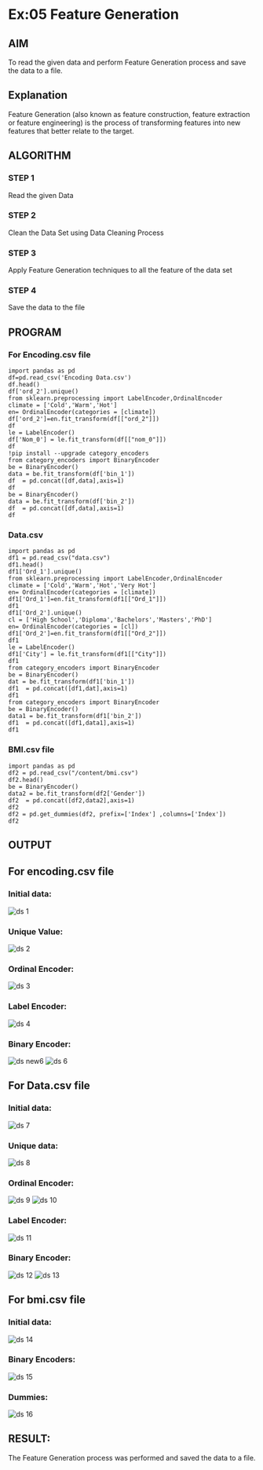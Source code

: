 # Ex:05 Feature Generation
## AIM
To read the given data and perform Feature Generation process and save the data to a file.
## Explanation
Feature Generation (also known as feature construction, feature extraction or feature engineering) is the process of transforming features into new features that better relate to the target.
## ALGORITHM
### STEP 1
Read the given Data
### STEP 2
Clean the Data Set using Data Cleaning Process
### STEP 3
Apply Feature Generation techniques to all the feature of the data set
### STEP 4
Save the data to the file
## PROGRAM

### For Encoding.csv file
```
import pandas as pd
df=pd.read_csv('Encoding Data.csv')
df.head()
df['ord_2'].unique()
from sklearn.preprocessing import LabelEncoder,OrdinalEncoder
climate = ['Cold','Warm','Hot']
en= OrdinalEncoder(categories = [climate])
df['ord_2']=en.fit_transform(df[["ord_2"]])
df
le = LabelEncoder()
df['Nom_0'] = le.fit_transform(df[["nom_0"]])
df
!pip install --upgrade category_encoders
from category_encoders import BinaryEncoder
be = BinaryEncoder()
data = be.fit_transform(df['bin_1'])
df  = pd.concat([df,data],axis=1)
df
be = BinaryEncoder()
data = be.fit_transform(df['bin_2'])
df  = pd.concat([df,data],axis=1)
df
```
### Data.csv
```
import pandas as pd
df1 = pd.read_csv("data.csv")
df1.head()
df1['Ord_1'].unique()
from sklearn.preprocessing import LabelEncoder,OrdinalEncoder
climate = ['Cold','Warm','Hot','Very Hot']
en= OrdinalEncoder(categories = [climate])
df1['Ord_1']=en.fit_transform(df1[["Ord_1"]])
df1
df1['Ord_2'].unique()
cl = ['High School','Diploma','Bachelors','Masters','PhD']
en= OrdinalEncoder(categories = [cl])
df1['Ord_2']=en.fit_transform(df1[["Ord_2"]])
df1
le = LabelEncoder()
df1['City'] = le.fit_transform(df1[["City"]])
df1
from category_encoders import BinaryEncoder
be = BinaryEncoder()
dat = be.fit_transform(df1['bin_1'])
df1  = pd.concat([df1,dat],axis=1)
df1
from category_encoders import BinaryEncoder
be = BinaryEncoder()
data1 = be.fit_transform(df1['bin_2'])
df1  = pd.concat([df1,data1],axis=1)
df1
```
### BMI.csv file
```
import pandas as pd
df2 = pd.read_csv("/content/bmi.csv")
df2.head()
be = BinaryEncoder()
data2 = be.fit_transform(df2['Gender'])
df2  = pd.concat([df2,data2],axis=1)
df2
df2 = pd.get_dummies(df2, prefix=['Index'] ,columns=['Index'])
df2
```
## OUTPUT
## For encoding.csv file
### Initial data:
![ds 1](https://github.com/deepikasrinivasans/ODD2023-Datascience-Ex-05/assets/119393935/6c34ae2c-4d52-456d-bb59-9b7f5cc8f3fe)
### Unique Value:
![ds 2](https://github.com/deepikasrinivasans/ODD2023-Datascience-Ex-05/assets/119393935/21345ca8-6a5e-4d97-8915-5768d2a2b1ff)
### Ordinal Encoder:
![ds 3](https://github.com/deepikasrinivasans/ODD2023-Datascience-Ex-05/assets/119393935/c0a9c907-2093-4843-9cf0-90733db72cdd)
### Label Encoder:
![ds 4](https://github.com/deepikasrinivasans/ODD2023-Datascience-Ex-05/assets/119393935/4256251a-0674-4582-a620-a496043a3901)
### Binary Encoder:
![ds new6 ](https://github.com/deepikasrinivasans/ODD2023-Datascience-Ex-05/assets/119393935/845df31e-9fcb-4875-a1e7-3ac70619dc37)
![ds 6](https://github.com/deepikasrinivasans/ODD2023-Datascience-Ex-05/assets/119393935/d2e22be5-704d-49c7-bb93-68500443d07a)
## For Data.csv file
### Initial data:
![ds 7](https://github.com/deepikasrinivasans/ODD2023-Datascience-Ex-05/assets/119393935/c0cf7a08-e44a-43f1-b950-535934cbe5d6)
### Unique data:
![ds 8](https://github.com/deepikasrinivasans/ODD2023-Datascience-Ex-05/assets/119393935/1e68c3e1-d24f-45c1-a2cd-064faf4bfb2d)
### Ordinal Encoder:
![ds 9](https://github.com/deepikasrinivasans/ODD2023-Datascience-Ex-05/assets/119393935/a299b218-7585-4b86-a770-a432c7d7e6f6)
![ds 10](https://github.com/deepikasrinivasans/ODD2023-Datascience-Ex-05/assets/119393935/0bf8837c-21dd-4b8f-a46c-385e8bf736a7)
### Label Encoder:
![ds 11](https://github.com/deepikasrinivasans/ODD2023-Datascience-Ex-05/assets/119393935/84ada579-4192-4bac-9878-821db5289436)
### Binary Encoder:
![ds 12](https://github.com/deepikasrinivasans/ODD2023-Datascience-Ex-05/assets/119393935/d2897922-ec3d-4940-bf0a-0e8bc043d787)
![ds 13](https://github.com/deepikasrinivasans/ODD2023-Datascience-Ex-05/assets/119393935/6f0d391e-3702-40b5-9a37-03eb5eae2565)
## For bmi.csv file
### Initial data:
![ds 14](https://github.com/deepikasrinivasans/ODD2023-Datascience-Ex-05/assets/119393935/76f9810f-3172-4b60-bdc1-50d44d22333b)
### Binary Encoders:
![ds 15](https://github.com/deepikasrinivasans/ODD2023-Datascience-Ex-05/assets/119393935/dd491703-47c8-45f0-86a3-c56c9bd8cc1a)
### Dummies:
![ds 16](https://github.com/deepikasrinivasans/ODD2023-Datascience-Ex-05/assets/119393935/2c20cca9-b38d-49cc-8e40-47a73e727506)
## RESULT:
The Feature Generation process was performed and saved the data to a file.
